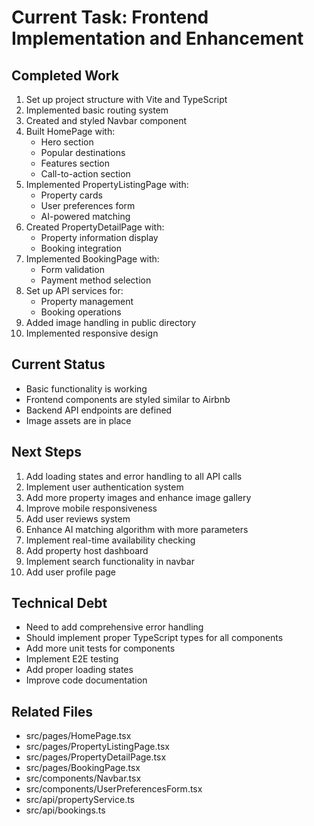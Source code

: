 # Current Task: Frontend Implementation and Enhancement

## Completed Work
1. Set up project structure with Vite and TypeScript
2. Implemented basic routing system
3. Created and styled Navbar component
4. Built HomePage with:
   - Hero section
   - Popular destinations
   - Features section
   - Call-to-action section
5. Implemented PropertyListingPage with:
   - Property cards
   - User preferences form
   - AI-powered matching
6. Created PropertyDetailPage with:
   - Property information display
   - Booking integration
7. Implemented BookingPage with:
   - Form validation
   - Payment method selection
8. Set up API services for:
   - Property management
   - Booking operations
9. Added image handling in public directory
10. Implemented responsive design

## Current Status
- Basic functionality is working
- Frontend components are styled similar to Airbnb
- Backend API endpoints are defined
- Image assets are in place

## Next Steps
1. Add loading states and error handling to all API calls
2. Implement user authentication system
3. Add more property images and enhance image gallery
4. Improve mobile responsiveness
5. Add user reviews system
6. Enhance AI matching algorithm with more parameters
7. Implement real-time availability checking
8. Add property host dashboard
9. Implement search functionality in navbar
10. Add user profile page

## Technical Debt
- Need to add comprehensive error handling
- Should implement proper TypeScript types for all components
- Add more unit tests for components
- Implement E2E testing
- Add proper loading states
- Improve code documentation

## Related Files
- src/pages/HomePage.tsx
- src/pages/PropertyListingPage.tsx
- src/pages/PropertyDetailPage.tsx
- src/pages/BookingPage.tsx
- src/components/Navbar.tsx
- src/components/UserPreferencesForm.tsx
- src/api/propertyService.ts
- src/api/bookings.ts
